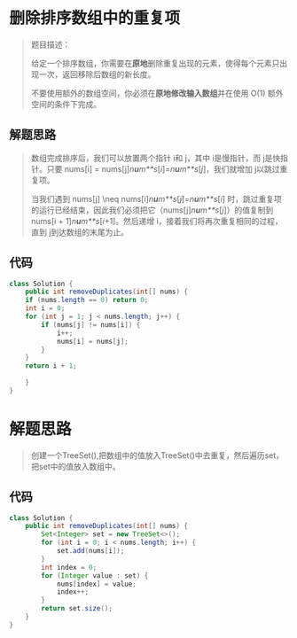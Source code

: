 # 删除排序数组中的重复项

> 题目描述：
>
> 给定一个排序数组，你需要在**原地**删除重复出现的元素，使得每个元素只出现一次，返回移除后数组的新长度。
>
> 不要使用额外的数组空间，你必须在**原地修改输入数组**并在使用 O(1) 额外空间的条件下完成。

## 解题思路

> 数组完成排序后，我们可以放置两个指针 i和 j，其中 i是慢指针，而 j是快指针。只要 nums[i] = nums[j]*n**u**m**s*[*i*]=*n**u**m**s*[*j*]，我们就增加 j以跳过重复项。
>
> 当我们遇到 nums[j] \neq nums[i]*n**u**m**s*[*j*]̸=*n**u**m**s*[*i*] 时，跳过重复项的运行已经结束，因此我们必须把它（nums[j]*n**u**m**s*[*j*]）的值复制到 nums[i + 1]*n**u**m**s*[*i*+1]。然后递增 i，接着我们将再次重复相同的过程，直到 j到达数组的末尾为止。

## 代码

~~~java
class Solution {
    public int removeDuplicates(int[] nums) {
    if (nums.length == 0) return 0;
    int i = 0;
    for (int j = 1; j < nums.length; j++) {
        if (nums[j] != nums[i]) {
            i++;
            nums[i] = nums[j];
        }
    }
    return i + 1;
    
    }
}
~~~

# 解题思路

> 创建一个TreeSet(),把数组中的值放入TreeSet()中去重复，然后遍历set，把set中的值放入数组中。

## 代码

~~~java
class Solution {
    public int removeDuplicates(int[] nums) {
        Set<Integer> set = new TreeSet<>();
        for (int i = 0; i < nums.length; i++) {
            set.add(nums[i]);
        }
        int index = 0;
        for (Integer value : set) {
            nums[index] = value;
            index++;
        }
        return set.size();
    }
}
~~~

